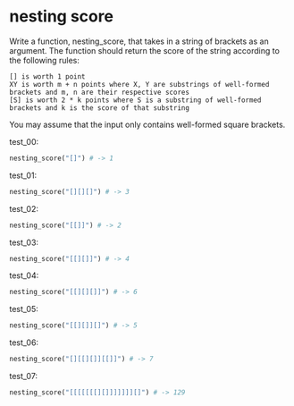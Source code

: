 # nesting score

Write a function, nesting_score, that takes in a string of brackets as an argument. The function should return the score of the string according to the following rules:

    [] is worth 1 point
    XY is worth m + n points where X, Y are substrings of well-formed brackets and m, n are their respective scores
    [S] is worth 2 * k points where S is a substring of well-formed brackets and k is the score of that substring

You may assume that the input only contains well-formed square brackets.

test_00:
```py
nesting_score("[]") # -> 1
```

test_01:
```py
nesting_score("[][][]") # -> 3
```

test_02:
```py
nesting_score("[[]]") # -> 2
```

test_03:
```py
nesting_score("[[][]]") # -> 4
```

test_04:
```py
nesting_score("[[][][]]") # -> 6
```

test_05:
```py
nesting_score("[[][]][]") # -> 5
```

test_06:
```py
nesting_score("[][[][]][[]]") # -> 7
```

test_07:
```py
nesting_score("[[[[[[[][]]]]]]][]") # -> 129
```

